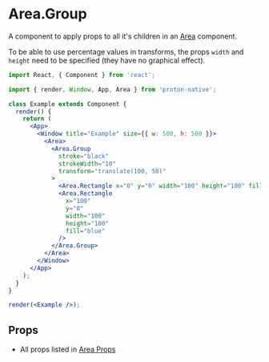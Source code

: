 # Area.Group

A component to apply props to all it's children in an [Area](area.md) component.

To be able to use percentage values in transforms, the props `width` and `height` need to be specified (they have no graphical effect).

```jsx
import React, { Component } from 'react';

import { render, Window, App, Area } from 'proton-native';

class Example extends Component {
  render() {
    return (
      <App>
        <Window title="Example" size={{ w: 500, h: 500 }}>
          <Area>
            <Area.Group
              stroke="black"
              strokeWidth="10"
              transform="translate(100, 50)"
            >
              <Area.Rectangle x="0" y="0" width="100" height="100" fill="red" />
              <Area.Rectangle
                x="100"
                y="0"
                width="100"
                height="100"
                fill="blue"
              />
            </Area.Group>
          </Area>
        </Window>
      </App>
    );
  }
}

render(<Example />);
```

## Props

* All props listed in [Area Props](area_props.md)
